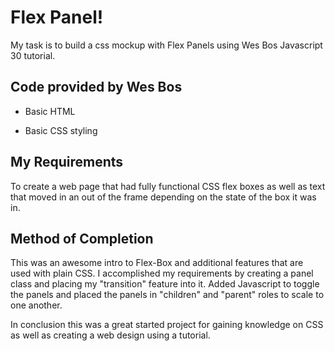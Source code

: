 # Flex Panel!



 My task is to build a css mockup with Flex Panels using Wes Bos Javascript 30 tutorial.  

 

## Code provided by Wes Bos



-   Basic HTML

-   Basic CSS styling 







## My Requirements



To create a web page that had fully functional CSS flex boxes as well as text that moved in an out of the frame depending on the state of the box it was in. 



## Method of Completion



This was an awesome intro to Flex-Box and additional features that are used with plain CSS. I accomplished my requirements by creating a panel class and placing my "transition" feature into it. Added Javascript to toggle the panels and placed the panels in "children" and "parent" roles to scale to one another.  



In conclusion this was a great started project for gaining knowledge on CSS as well as creating a web design using a tutorial. 


